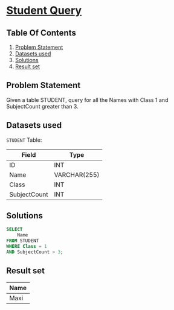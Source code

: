 # [Student Query](https://www.interviewbit.com/problems/student-query/)

## Table Of Contents
1. [Problem Statement](#problem-statement)
2. [Datasets used](#datasets-used)
3. [Solutions](#solutions)
4. [Result set](#result-set)

## Problem Statement

Given a table STUDENT, query for all the Names with Class 1 and SubjectCount greater than 3.

## Datasets used

```STUDENT``` Table:

| Field        | Type         |
| ------------ | ------------ |
| ID           | INT          |
| Name         | VARCHAR(255) |
| Class        | INT          |
| SubjectCount | INT          |

## Solutions

```sql
SELECT
    Name
FROM STUDENT
WHERE Class = 1
AND SubjectCount > 3;
```

## Result set

| **Name** |
| -------- |
| Maxi     |